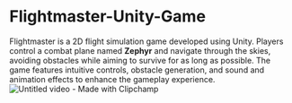 # Flightmaster-Unity-Game
Flightmaster is a 2D flight simulation game developed using Unity.
Players control a combat plane named **Zephyr** and navigate through the skies, avoiding obstacles while aiming to survive for as long as possible. 
The game features intuitive controls, obstacle generation, and sound and animation effects to enhance the gameplay experience.
![Untitled video - Made with Clipchamp](https://github.com/user-attachments/assets/149bae97-15bb-4fbd-8116-b685b294d44d)
